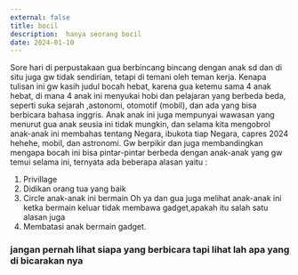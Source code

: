 ```yaml
---
external: false
title: bocil
description:  hanya seorang bocil
date: 2024-01-10
---
```


Sore hari di perpustakaan gua berbincang bincang dengan anak sd dan di situ juga gw tidak sendirian, tetapi di temani oleh teman kerja.
Kenapa tulisan ini gw kasih judul bocah hebat, karena gua ketemu sama 4 anak hebat, di mana 4 anak ini menyukai hobi dan pelajaran yang berbeda beda, seperti suka sejarah ,astonomi, otomotif (mobil), dan ada yang bisa berbicara bahasa inggris.
Anak anak ini juga mempunyai wawasan yang menurut gua anak seusia ini tidak mungkin, dan selama kita mengobrol anak-anak ini membahas tentang Negara, ibukota tiap Negara, capres 2024 hehehe, mobil, dan astronomi.
Gw berpikir dan juga membandingkan mengapa bocah ini bisa pintar-pintar berbeda dengan anak-anak yang gw temui selama ini, ternyata ada beberapa alasan yaitu :
1.	Privillage
2.	Didikan orang tua yang baik
3.	Circle anak-anak ini bermain
Oh ya dan gua juga melihat anak-anak ini ketka bermain keluar tidak membawa gadget,apakah itu salah satu alasan juga
4.	Membatasi anak bermain gadget.

### jangan pernah lihat siapa yang berbicara tapi lihat lah apa yang di bicarakan nya
